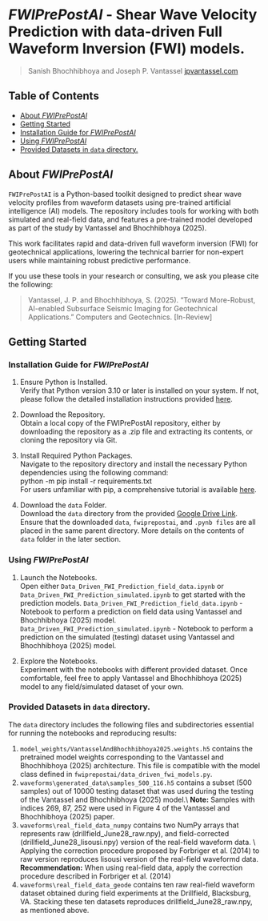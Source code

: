 # _FWIPrePostAI_ - Shear Wave Velocity Prediction with data-driven Full Waveform Inversion (FWI) models.

> Sanish Bhochhibhoya and Joseph P. Vantassel [jpvantassel.com](https://www.jpvantassel.com/)

## Table of Contents

-   [About _FWIPrePostAI_](#about-fwiprepostai)
-   [Getting Started](#getting-started)
  - [Installation Guide for _FWIPrePostAI_](#installation-guide-for-fwiprepostai)
  - [Using _FWIPrePostAI_](#using-fwiprepostai)
  - [Provided Datasets in `data` directory.](#provided-datasets-in-data-directory)


## About _FWIPrePostAI_

`FWIPrePostAI` is a Python-based toolkit designed to predict shear wave velocity profiles from waveform datasets using pre-trained artificial intelligence (AI) models. The repository includes tools for working with both simulated and real-field data, and features a pre-trained model developed as part of the study by Vantassel and Bhochhibhoya (2025).

This work facilitates rapid and data-driven full waveform inversion (FWI) for geotechnical applications, lowering the technical barrier for non-expert users while maintaining robust predictive performance.

If you use these tools in your research or consulting, we ask you please cite the following:

> Vantassel, J. P. and Bhochhibhoya, S. (2025). “Toward More-Robust, AI-enabled Subsurface Seismic Imaging for Geotechnical Applications.” Computers and Geotechnics. [In-Review]

## Getting Started

### Installation Guide for _FWIPrePostAI_

1. Ensure Python is Installed.\
   Verify that Python version 3.10 or later is installed on your system. If not, please follow the detailed installation instructions provided [here](https://jpvantassel.github.io/python3-course/#/intro/installing_python).

2. Download the Repository.\
Obtain a local copy of the FWIPrePostAI repository, either by downloading the repository as a .zip file and extracting its contents, or cloning the repository via Git.

3. Install Required Python Packages.\
Navigate to the repository directory and install the necessary Python dependencies using the following command:\
python -m pip install -r requirements.txt\
For users unfamiliar with pip, a comprehensive tutorial is available [here](https://jpvantassel.github.io/python3-course/#/intro/pip).

4. Download the `data` Folder.\
Download the `data` directory from the provided [Google Drive Link](https://drive.google.com/drive/folders/1vjlRO7hp6bSu-4H1NwrhKH8qGjo5GSHz?usp=sharing).
Ensure that the downloaded `data`, `fwiprepostai`, and `.pynb files` are all placed in the same parent directory. More details on the contents of `data` folder in the later section.

### Using _FWIPrePostAI_

1.  Launch the Notebooks.\
Open either `Data_Driven_FWI_Prediction_field_data.ipynb` or `Data_Driven_FWI_Prediction_simulated.ipynb` to get started with the prediction models. `Data_Driven_FWI_Prediction_field_data.ipynb` - Notebook to perform a prediction on field data using Vantassel and Bhochhibhoya (2025) model. \
`Data_Driven_FWI_Prediction_simulated.ipynb` - Notebook to perform a prediction on the simulated (testing) dataset using Vantassel and Bhochhibhoya (2025) model.

2. Explore the Notebooks.\
Experiment with the notebooks with different provided dataset. Once comfortable, feel free to apply Vantassel and Bhochhibhoya (2025) model to any field/simulated dataset of your own. 

### Provided Datasets in `data` directory.
The `data` directory includes the following files and subdirectories essential for running the notebooks and reproducing results:
1. `model_weights/VantasselAndBhochhibhoya2025.weights.h5` contains the pretrained model weights corresponding to the Vantassel and Bhochhibhoya (2025) architecture. This file is compatible with the model class defined in `fwiprepostai/data_driven_fwi_models.py`.
2. `waveforms\generated_data\samples_500_116.h5` contains a subset (500 samples) out of 10000 testing dataset that was used during the testing of the Vantassel and Bhochhibhoya (2025) model.\ __Note:__ Samples with indices 269, 87, 252 were used in Figure 4 of the Vantassel and Bhochhibhoya (2025) paper.
3. `waveforms\real_field_data_numpy` contains two NumPy arrays that represents raw (drillfield_June28_raw.npy), and field-corrected (drillfield_June28_lisousi.npy) version of the real-field waveform data. \ Applying the correction procedure proposed by Forbriger et al. (2014) to raw version reproduces lisousi version of the real-field waveformd data.
__Recommendation:__ When using real-field data, apply the correction procedure described in Forbriger et al. (2014) 
4. `waveforms\real_field_data_geode` contains ten raw real-field waveform dataset obtained during field experiments at the Drillfield, Blacksburg, VA. Stacking these ten datasets reproduces drillfield_June28_raw.npy, as mentioned above. 

